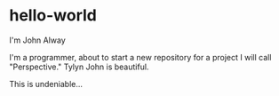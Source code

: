 # hello-world

I'm John Alway 

I'm a programmer, about to start a new repository for a project I will call "Perspective."
Tylyn John is beautiful.

This is undeniable...
